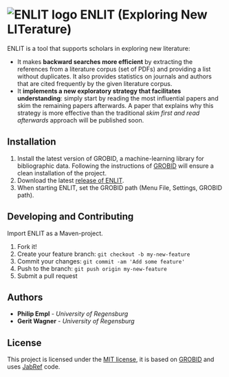 # ![ENLIT logo](https://github.com/WinforUniRegensburg/enlit/blob/master/src/main/logo.png) ENLIT (Exploring New LITerature)

ENLIT is a tool that supports scholars in exploring new literature:
- It makes **backward searches more efficient** by extracting the references from a literature corpus (set of PDFs) and providing a list without duplicates. It also provides statistics on journals and authors that are cited frequently by the given literature corpus.
- It **implements a new exploratory strategy that facilitates understanding**: simply start by reading the most influential papers and skim the remaining papers afterwards. A paper that explains why this strategy is more effective than the traditional *skim first and read afterwards* approach will be published soon.

## Installation

1. Install the latest version of GROBID, a machine-learning library for bibliographic data. Following the instructions of [GROBID](https://grobid.readthedocs.io/en/latest/Install-Grobid/) will ensure a clean installation of the project.
2. Download the latest [release of ENLIT](https://github.com/WinforUniRegensburg/enlit/releases).
3. When starting ENLIT, set the GROBID path (Menu File, Settings, GROBID path).

## Developing and Contributing

Import ENLIT as a Maven-project.

1. Fork it!
2. Create your feature branch: `git checkout -b my-new-feature`
3. Commit your changes: `git commit -am 'Add some feature'`
4. Push to the branch: `git push origin my-new-feature`
5. Submit a pull request

## Authors

* **Philip Empl** - *University of Regensburg*
* **Gerit Wagner** - *University of Regensburg*

## License

This project is licensed under the [MIT license](LICENSE.md), it is based on [GROBID](https://github.com/kermitt2/grobid) and uses [JabRef](https://github.com/JabRef/jabref) code.
